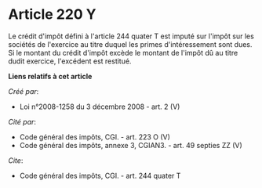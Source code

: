 # Article 220 Y

Le crédit d'impôt défini à l'article 244 quater T est imputé sur l'impôt sur les sociétés de l'exercice au titre duquel les
primes d'intéressement sont dues. Si le montant du crédit d'impôt excède le montant de l'impôt dû au titre dudit exercice,
l'excédent est restitué.

**Liens relatifs à cet article**

_Créé par_:

  - Loi n°2008-1258 du 3 décembre 2008 - art. 2 (V)

_Cité par_:

  - Code général des impôts, CGI. - art. 223 O (V)
  - Code général des impôts, annexe 3, CGIAN3. - art. 49 septies ZZ (V)

_Cite_:

  - Code général des impôts, CGI. - art. 244 quater T
